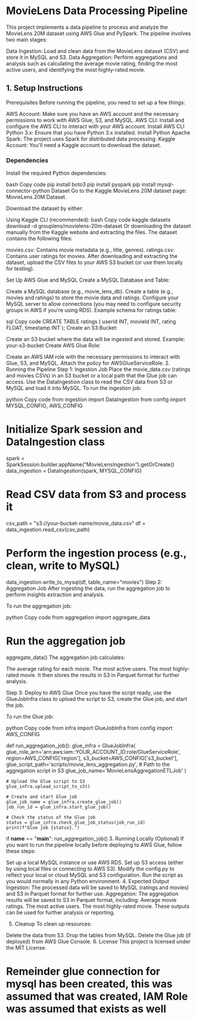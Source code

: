 # MovieLens Data Processing Pipeline
This project implements a data pipeline to process and analyze the MovieLens 20M dataset using AWS Glue and PySpark. The pipeline involves two main stages:

Data Ingestion: Load and clean data from the MovieLens dataset (CSV) and store it in MySQL and S3.
Data Aggregation: Perform aggregations and analysis such as calculating the average movie rating, finding the most active users, and identifying the most highly-rated movie.
## 1. Setup Instructions
Prerequisites
Before running the pipeline, you need to set up a few things:

AWS Account: Make sure you have an AWS account and the necessary permissions to work with AWS Glue, S3, and MySQL.
AWS CLI: Install and configure the AWS CLI to interact with your AWS account. Install AWS CLI
Python 3.x: Ensure that you have Python 3.x installed. Install Python
Apache Spark: The project uses Spark for distributed data processing.
Kaggle Account: You'll need a Kaggle account to download the dataset.
### Dependencies
Install the required Python dependencies:

bash
Copy code
pip install boto3
pip install pyspark
pip install mysql-connector-python
Dataset
Go to the Kaggle MovieLens 20M dataset page: MovieLens 20M Dataset.

Download the dataset by either:

Using Kaggle CLI (recommended):
bash
Copy code
kaggle datasets download -d grouplens/movielens-20m-dataset
Or downloading the dataset manually from the Kaggle website and extracting the files.
The dataset contains the following files:

movies.csv: Contains movie metadata (e.g., title, genres).
ratings.csv: Contains user ratings for movies.
After downloading and extracting the dataset, upload the CSV files to your AWS S3 bucket (or use them locally for testing).

Set Up AWS Glue and MySQL
Create a MySQL Database and Table:

Create a MySQL database (e.g., movie_lens_db).
Create a table (e.g., movies and ratings) to store the movie data and ratings.
Configure your MySQL server to allow connections (you may need to configure security groups in AWS if you're using RDS).
Example schema for ratings table:

sql
Copy code
CREATE TABLE ratings (
    userId INT,
    movieId INT,
    rating FLOAT,
    timestamp INT
);
Create an S3 Bucket:

Create an S3 bucket where the data will be ingested and stored.
Example: your-s3-bucket
Create AWS Glue Role:

Create an AWS IAM role with the necessary permissions to interact with Glue, S3, and MySQL. Attach the policy for AWSGlueServiceRole.
2. Running the Pipeline
Step 1: Ingestion Job
Place the movie_data.csv (ratings and movies CSVs) in an S3 bucket or a local path that the Glue job can access.
Use the DataIngestion class to read the CSV data from S3 or MySQL and load it into MySQL.
To run the ingestion job:

python
Copy code
from ingestion import DataIngestion
from config import MYSQL_CONFIG, AWS_CONFIG

# Initialize Spark session and DataIngestion class
spark = SparkSession.builder.appName("MovieLensIngestion").getOrCreate()
data_ingestion = DataIngestion(spark, MYSQL_CONFIG)

# Read CSV data from S3 and process it
csv_path = "s3://your-bucket-name/movie_data.csv"
df = data_ingestion.read_csv(csv_path)

# Perform the ingestion process (e.g., clean, write to MySQL)
data_ingestion.write_to_mysql(df, table_name="movies")
Step 2: Aggregation Job
After ingesting the data, run the aggregation job to perform insights extraction and analysis.

To run the aggregation job:

python
Copy code
from aggregation import aggregate_data

# Run the aggregation job
aggregate_data()
The aggregation job calculates:

The average rating for each movie.
The most active users.
The most highly-rated movie.
It then stores the results in S3 in Parquet format for further analysis.

Step 3: Deploy to AWS Glue
Once you have the script ready, use the GlueJobInfra class to upload the script to S3, create the Glue job, and start the job.

To run the Glue job:

python
Copy code
from infra import GlueJobInfra
from config import AWS_CONFIG

def run_aggregation_job():
    glue_infra = GlueJobInfra(
        glue_role_arn='arn:aws:iam::YOUR_ACCOUNT_ID:role/GlueServiceRole',
        region=AWS_CONFIG['region'],
        s3_bucket=AWS_CONFIG['s3_bucket'],
        glue_script_path='scripts/movie_lens_aggregation.py',  # Path to the aggregation script in S3
        glue_job_name='MovieLensAggregationETLJob'
    )

    # Upload the Glue script to S3
    glue_infra.upload_script_to_s3()

    # Create and start Glue job
    glue_job_name = glue_infra.create_glue_job()
    job_run_id = glue_infra.start_glue_job()

    # Check the status of the Glue job
    status = glue_infra.check_glue_job_status(job_run_id)
    print(f"Glue job {status}.")

if __name__ == "__main__":
    run_aggregation_job()
3. Running Locally (Optional)
If you want to run the pipeline locally before deploying to AWS Glue, follow these steps:

Set up a local MySQL instance or use AWS RDS.
Set up S3 access (either by using local files or connecting to AWS S3).
Modify the config.py to reflect your local or cloud MySQL and S3 configuration.
Run the script as you would normally in any Python environment.
4. Expected Output
Ingestion: The processed data will be saved to MySQL (ratings and movies) and S3 in Parquet format for further use.
Aggregation: The aggregation results will be saved to S3 in Parquet format, including:
Average movie ratings.
The most active users.
The most highly-rated movie.
These outputs can be used for further analysis or reporting.

5. Cleanup
To clean up resources:

Delete the data from S3.
Drop the tables from MySQL.
Delete the Glue job (if deployed) from AWS Glue Console.
6. License
This project is licensed under the MIT License.

# Remeinder glue connection for mysql has been created, this was assumed that was created, IAM Role was assumed that exists as well
